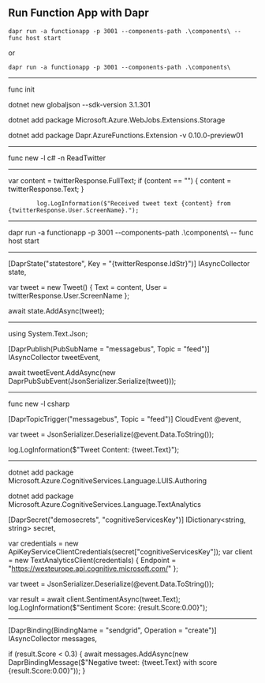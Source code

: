 
## Run Function App with Dapr

```shell
dapr run -a functionapp -p 3001 --components-path .\components\ -- func host start
```

or 

```shell
dapr run -a functionapp -p 3001 --components-path .\components\
```

----

func init

dotnet new globaljson --sdk-version 3.1.301

dotnet add package Microsoft.Azure.WebJobs.Extensions.Storage

dotnet add package Dapr.AzureFunctions.Extension -v 0.10.0-preview01

---

func new -l c# -n ReadTwitter

---

 var content = twitterResponse.FullText;
            if (content == "")
            {
                content = twitterResponse.Text;
            }

            log.LogInformation($"Received tweet text {content} from {twitterResponse.User.ScreenName}.");

---

dapr run -a functionapp -p 3001 --components-path .\components\ -- func host start

---

[DaprState("statestore", Key = "{twitterResponse.IdStr}")] IAsyncCollector<Tweet> state,


var tweet = new Tweet() { Text = content, User = twitterResponse.User.ScreenName };

await state.AddAsync(tweet);

---

using System.Text.Json;

[DaprPublish(PubSubName = "messagebus",  Topic = "feed")] IAsyncCollector<DaprPubSubEvent> tweetEvent,

await tweetEvent.AddAsync(new DaprPubSubEvent(JsonSerializer.Serialize(tweet)));

---

func new -l csharp

[DaprTopicTrigger("messagebus", Topic = "feed")] CloudEvent @event,

var tweet = JsonSerializer.Deserialize<Tweet>(@event.Data.ToString());

log.LogInformation($"Tweet Content: {tweet.Text}");

---

dotnet add package Microsoft.Azure.CognitiveServices.Language.LUIS.Authoring
    
dotnet add package Microsoft.Azure.CognitiveServices.Language.TextAnalytics

[DaprSecret("demosecrets", "cognitiveServicesKey")] IDictionary<string, string> secret,

var credentials = new ApiKeyServiceClientCredentials(secret["cognitiveServicesKey"]);
var client = new TextAnalyticsClient(credentials)
{
    Endpoint = "https://westeurope.api.cognitive.microsoft.com/"
};

var tweet = JsonSerializer.Deserialize<Tweet>(@event.Data.ToString());

var result = await client.SentimentAsync(tweet.Text);
log.LogInformation($"Sentiment Score: {result.Score:0.00}");

---

[DaprBinding(BindingName = "sendgrid", Operation = "create")] IAsyncCollector<DaprBindingMessage> messages,

if (result.Score < 0.3)
{
    await messages.AddAsync(new DaprBindingMessage($"Negative tweet: {tweet.Text} with score {result.Score:0.00}"));
}